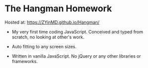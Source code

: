 # The Hangman Homework

Hosted at: https://ZYinMD.github.io/Hangman/

- My very first time coding JavaScript. Conceived and typed from scratch, no looking at other's work.

- Auto fitting to any screen sizes.

- Written in vanilla JavaScript. No jQuery or any other libraries or frameworks.

